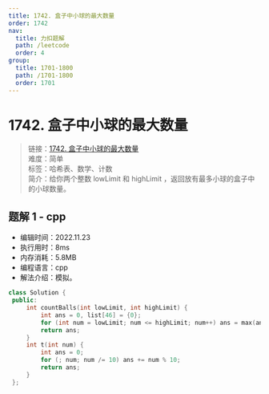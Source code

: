 ```yaml
---
title: 1742. 盒子中小球的最大数量
order: 1742
nav:
  title: 力扣题解
  path: /leetcode
  order: 4
group:
  title: 1701-1800
  path: /1701-1800
  order: 1701
---
```


# 1742. 盒子中小球的最大数量

> 链接：[1742. 盒子中小球的最大数量](https://leetcode.cn/problems/maximum-number-of-balls-in-a-box/)  
> 难度：简单  
> 标签：哈希表、数学、计数  
> 简介：给你两个整数 lowLimit 和 highLimit ，返回放有最多小球的盒子中的小球数量。

## 题解 1 - cpp

- 编辑时间：2022.11.23
- 执行用时：8ms
- 内存消耗：5.8MB
- 编程语言：cpp
- 解法介绍：模拟。

```cpp
class Solution {
 public:
     int countBalls(int lowLimit, int highLimit) {
         int ans = 0, list[46] = {0};
         for (int num = lowLimit; num <= highLimit; num++) ans = max(ans, ++list[t(num)]);
         return ans;
     }
     int t(int num) {
         int ans = 0;
         for (; num; num /= 10) ans += num % 10;
         return ans;
     }
 };
```
